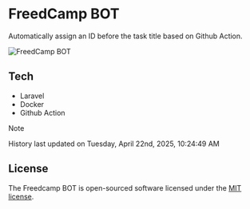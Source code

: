 # FreedCamp BOT

Automatically assign an ID before the task title based on Github Action.

![FreedCamp BOT](https://repository-images.githubusercontent.com/737932867/7d34798b-2680-471c-b089-a78a718d3d6a)

## Tech

- Laravel
- Docker
- Github Action

> [!NOTE]  
> History last updated on Tuesday, April 22nd, 2025, 10:24:49 AM

## License

The Freedcamp BOT is open-sourced software licensed under the [MIT license](https://opensource.org/licenses/MIT).
